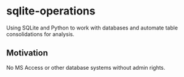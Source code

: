 # sqlite-operations

Using SQLite and Python to work with databases and automate table consolidations for analysis.

## Motivation

No MS Access or other database systems without admin rights.
